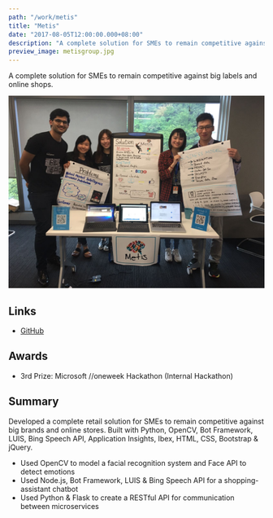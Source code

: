 ```yaml
---
path: "/work/metis"
title: "Metis"
date: "2017-08-05T12:00:00.000+08:00"
description: "A complete solution for SMEs to remain competitive against big labels and online shops."
preview_image: metisgroup.jpg
---
```


A complete solution for SMEs to remain competitive against big labels and online shops.

![Group photo](./metisgroup.jpg)

## Links

- [GitHub](https://github.com/chrisckwong821/Metis)

## Awards

- 3rd Prize: Microsoft //oneweek Hackathon (Internal Hackathon)

## Summary

Developed a complete retail solution for SMEs to remain competitive against big brands and online stores. Built with Python, OpenCV, Bot Framework, LUIS, Bing Speech API, Application Insights, Ibex, HTML, CSS, Bootstrap & jQuery.

- Used OpenCV to model a facial recognition system and Face API to detect emotions
- Used Node.js, Bot Framework, LUIS & Bing Speech API for a shopping-assistant chatbot
- Used Python & Flask to create a RESTful API for communication between microservices
